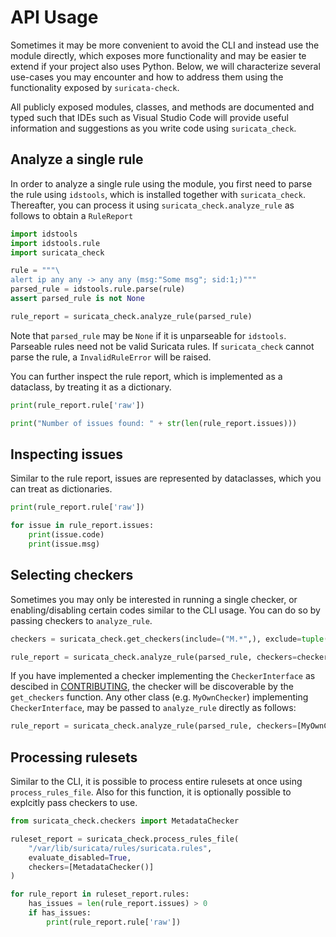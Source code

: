 # API Usage

Sometimes it may be more convenient to avoid the CLI and instead use the module directly, which exposes more functionality and may be easier te extend if your project also uses Python. Below, we will characterize several use-cases you may encounter and how to address them using the functionality exposed by `suricata-check`.

All publicly exposed modules, classes, and methods are documented and typed such that IDEs such as Visual Studio Code will provide useful information and suggestions as you write code using `suricata_check`.

## Analyze a single rule

In order to analyze a single rule using the module, you first need to parse the rule using `idstools`, which is installed together with `suricata_check`.
Thereafter, you can process it using `suricata_check.analyze_rule` as follows to obtain a `RuleReport`

```python
import idstools
import idstools.rule
import suricata_check

rule = """\
alert ip any any -> any any (msg:"Some msg"; sid:1;)"""
parsed_rule = idstools.rule.parse(rule)
assert parsed_rule is not None

rule_report = suricata_check.analyze_rule(parsed_rule)
```

Note that `parsed_rule` may be `None` if it is unparseable for `idstools`. Parseable rules need not be valid Suricata rules. If `suricata_check` cannot parse the rule, a `InvalidRuleError` will be raised.

You can further inspect the rule report, which is implemented as a dataclass, by treating it as a dictionary.

```python
print(rule_report.rule['raw'])

print("Number of issues found: " + str(len(rule_report.issues)))

```

## Inspecting issues

Similar to the rule report, issues are represented by dataclasses, which you can treat as dictionaries.

```python
print(rule_report.rule['raw'])

for issue in rule_report.issues:
    print(issue.code)
    print(issue.msg)

```

## Selecting checkers

Sometimes you may only be interested in running a single checker, or enabling/disabling certain codes similar to the CLI usage. You can do so by passing checkers to `analyze_rule`.

```python
checkers = suricata_check.get_checkers(include=("M.*",), exclude=tuple())

rule_report = suricata_check.analyze_rule(parsed_rule, checkers=checkers)
```

If you have implemented a checker implementing the `CheckerInterface` as descibed in [CONTRIBUTING](./contributing.md), the checker will be discoverable by the `get_checkers` function. Any other class (e.g. `MyOwnChecker`) implementing `CheckerInterface`, may be passed to `analyze_rule` directly as follows:

```python
rule_report = suricata_check.analyze_rule(parsed_rule, checkers=[MyOwnChecker()])
```

## Processing rulesets

Similar to the CLI, it is possible to process entire rulesets at once using `process_rules_file`. Also for this function, it is optionally possible to explcitly pass checkers to use.

```python
from suricata_check.checkers import MetadataChecker

ruleset_report = suricata_check.process_rules_file(
    "/var/lib/suricata/rules/suricata.rules", 
    evaluate_disabled=True, 
    checkers=[MetadataChecker()]
)

for rule_report in ruleset_report.rules:
    has_issues = len(rule_report.issues) > 0
    if has_issues:
        print(rule_report.rule['raw'])
```